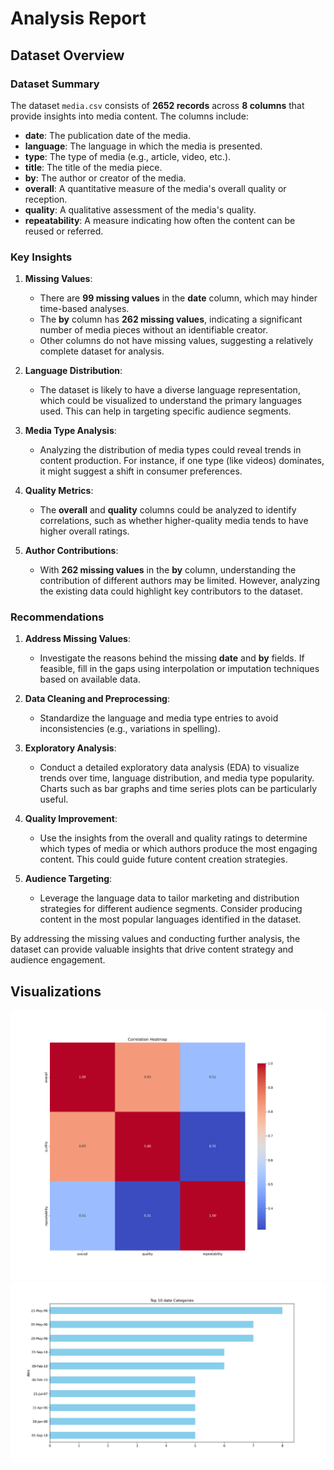# Analysis Report

## Dataset Overview
### Dataset Summary

The dataset `media.csv` consists of **2652 records** across **8 columns** that provide insights into media content. The columns include:

- **date**: The publication date of the media.
- **language**: The language in which the media is presented.
- **type**: The type of media (e.g., article, video, etc.).
- **title**: The title of the media piece.
- **by**: The author or creator of the media.
- **overall**: A quantitative measure of the media's overall quality or reception.
- **quality**: A qualitative assessment of the media's quality.
- **repeatability**: A measure indicating how often the content can be reused or referred.

### Key Insights

1. **Missing Values**: 
   - There are **99 missing values** in the **date** column, which may hinder time-based analyses.
   - The **by** column has **262 missing values**, indicating a significant number of media pieces without an identifiable creator.
   - Other columns do not have missing values, suggesting a relatively complete dataset for analysis.

2. **Language Distribution**: 
   - The dataset is likely to have a diverse language representation, which could be visualized to understand the primary languages used. This can help in targeting specific audience segments.

3. **Media Type Analysis**:
   - Analyzing the distribution of media types could reveal trends in content production. For instance, if one type (like videos) dominates, it might suggest a shift in consumer preferences.

4. **Quality Metrics**:
   - The **overall** and **quality** columns could be analyzed to identify correlations, such as whether higher-quality media tends to have higher overall ratings.

5. **Author Contributions**:
   - With **262 missing values** in the **by** column, understanding the contribution of different authors may be limited. However, analyzing the existing data could highlight key contributors to the dataset.

### Recommendations

1. **Address Missing Values**:
   - Investigate the reasons behind the missing **date** and **by** fields. If feasible, fill in the gaps using interpolation or imputation techniques based on available data.

2. **Data Cleaning and Preprocessing**:
   - Standardize the language and media type entries to avoid inconsistencies (e.g., variations in spelling).

3. **Exploratory Analysis**:
   - Conduct a detailed exploratory data analysis (EDA) to visualize trends over time, language distribution, and media type popularity. Charts such as bar graphs and time series plots can be particularly useful.

4. **Quality Improvement**:
   - Use the insights from the overall and quality ratings to determine which types of media or which authors produce the most engaging content. This could guide future content creation strategies.

5. **Audience Targeting**:
   - Leverage the language data to tailor marketing and distribution strategies for different audience segments. Consider producing content in the most popular languages identified in the dataset.

By addressing the missing values and conducting further analysis, the dataset can provide valuable insights that drive content strategy and audience engagement.

## Visualizations
![Chart](./media/media_heatmap.png)
![Chart](/media/media_barplot.png)

